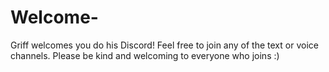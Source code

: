 # Welcome-
Griff welcomes you do his Discord! Feel free to join any of the text or voice channels. Please be kind and welcoming to everyone who joins :)
